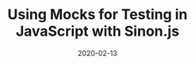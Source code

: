 ---
title: "Using Mocks for Testing in JavaScript with Sinon.js"
date: 2020-02-13
categories:
- [web]
tags:
- testing
- javascript
- node js
- sinon
link: https://stackabuse.com/using-mocks-for-testing-in-javascript-with-sinon-js/
---